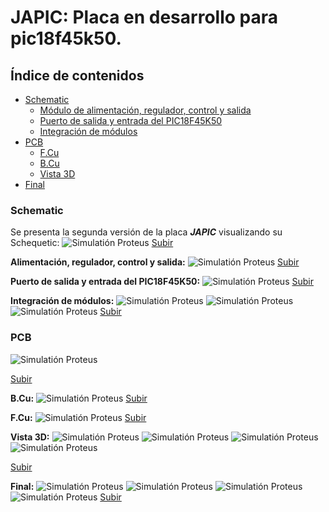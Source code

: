 <a name="top"></a>
# JAPIC: Placa en desarrollo para pic18f45k50. 
 
## Índice de contenidos
* [Schematic](#item1)
    * [Módulo de alimentación, regulador, control y salida](#item3)
    * [Puerto de salida y entrada del PIC18F45K50](#item4)
    * [Integración de módulos](#item5)
* [PCB](#item2)
    * [F.Cu](#item9)
    * [B.Cu](#item7)
    * [Vista 3D](#item8)
* [Final](#item9)    
 

 
<a name="item1"></a>
### Schematic
 
Se presenta la segunda versión de la placa ***JAPIC*** visualizando su Schequetic:
![Simulatión Proteus](.Img/5.PNG)
[Subir](#top) 

<a name="item3"></a>
 **Alimentación, regulador, control y salida:**
![Simulatión Proteus](.Img/6.PNG)
[Subir](#top)

<a name="item4"></a>
**Puerto de salida y entrada del PIC18F45K50:**
![Simulatión Proteus](.Img/7.PNG)
[Subir](#top)

<a name="item5"></a>
**Integración de módulos:**
![Simulatión Proteus](.Img/8.PNG)
![Simulatión Proteus](.Img/9.PNG)
![Simulatión Proteus](.Img/10.PNG)
 [Subir](#top)

 
<a name="item2"></a>
### PCB
![Simulatión Proteus](.Img/11.PNG)

<a name="item5"></a>

[Subir](#top)


<a name="item7"></a>
**B.Cu:**
![Simulatión Proteus](.Img/13.PNG)
[Subir](#top)


<a name="item9"></a>
**F.Cu:**
![Simulatión Proteus](.Img/12.PNG)
[Subir](#top)

<a name="item8"></a>

**Vista 3D:**
![Simulatión Proteus](.Img/1.PNG)
![Simulatión Proteus](.Img/2.PNG)
![Simulatión Proteus](.Img/3.PNG)
![Simulatión Proteus](.Img/4.PNG)

[Subir](#top)
 
<a name="item9"></a>
**Final:**
![Simulatión Proteus](.Img/14.PNG)
![Simulatión Proteus](.Img/15.PNG)
![Simulatión Proteus](.Img/16.PNG)
![Simulatión Proteus](.Img/17.PNG)
[Subir](#top)
